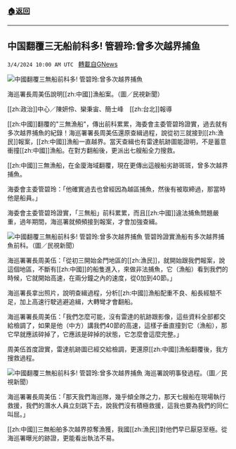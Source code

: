 ###  [:house:返回](README.md)
---


## 中国翻覆三无船前科多! 管碧玲:曾多次越界捕鱼
`3/4/2024 10:00 AM UTC ` [轉載自GNews](https://gnews.org/articles/2363385)

![中國翻覆三無船前科多! 管碧玲:曾多次越界捕魚](https://cdn.ftvnews.com.tw/manasystem/FileData/News/773717d6-6936-46d3-ae2e-9058c45247d7.jpg "中國翻覆三無船前科多! 管碧玲:曾多次越界捕魚")

海巡署長周美伍說明[[zh:中國]]漁船案。（圖／民視新聞）

[[zh:政治]]中心／陳妍伶、欒秉宙、簡士峰　[[zh:台北]]報導

[[zh:中國]]翻覆的&quot;三無漁船&quot;，傳出前科累累，海委會主委管碧玲證實，過去就有多次越界捕魚的紀錄！海巡署署長周美伍還原查緝過程，說從初三就接到[[zh:漁民]]報案，[[zh:中國]]漁船一直越界。當天查緝也有雷達航跡圖能證明，不是蓄意衝撞[[zh:中國]]漁船。在對方翻船後，更派出七艘船全力搜救。

[[zh:中國]]三無漁船，在金廈海域翻覆，現在更傳出這艘船劣跡斑斑，曾多次越界捕魚。

海委會主委管碧玲：「他確實過去也曾經因為越區捕魚，然後有被取締過，那當時他是船員。」

海委會主委管碧玲證實，「三無船」前科累累，而且[[zh:中國]]違法捕魚問題嚴重，過年期間，海巡署就頻頻接到報案，才會加強查緝。

![中國翻覆三無船前科多! 管碧玲:曾多次越界捕魚](https://cdn.ftvnews.com.tw/summernotefiles/News/fb2d41f9-53a5-4823-9b20-5c7988bfff95.jpg "中國翻覆三無船前科多! 管碧玲:曾多次越界捕魚") 管碧玲證實漁船有多次越界捕魚前科。（圖／民視新聞）

海巡署署長周美伍：「從初三開始金門地區的[[zh:漁民]]，就開始跟我們報案，說這個地區，不斷有[[zh:中國]]的船隻進入，來做非法捕魚，它（漁船）看到我們的時候，它就開始高速，在兩分鐘之內的速度，從0加到40節。」

海巡署長拿出照片，說明查緝過程，分析[[zh:中國]]漁船配重不良、船長經驗不足，加上高速行駛逃避追緝，大轉彎才會翻船。

海巡署署長周美伍：「我們怎麼可能，沒有雷達的航跡跟影像，這些資料全部都交給檢調了，如果是他（中方）講我們40節的高速，這樣子垂直撞到它（漁船），那它早就應該碎掉了，它應該是碎掉的狀態，它怎麼會這麼完整。」

周美伍首度證實，雷達航跡圖已經交給檢調，更還原[[zh:中國]]漁船翻覆後，我方搜救過程。

![中國翻覆三無船前科多! 管碧玲:曾多次越界捕魚](https://cdn.ftvnews.com.tw/summernotefiles/News/879b774e-3c67-49ea-b8b2-10099c2828cc.jpg "中國翻覆三無船前科多! 管碧玲:曾多次越界捕魚") 海巡署說明事發過程。（圖／民視新聞）

海巡署署長周美伍：「那天我們海巡隊，幾乎傾全隊之力，那天七艘船在現場執行救援，我們的潛水人員立刻跳下去，說我們沒有積極救援，這我也要為我們的同仁叫屈。」

[[zh:中國]]三無船舶多次越界掠奪漁獲，我國[[zh:漁民]]對他們早已厭惡至極。從海巡署曝光的跡證，更能看出執法不易。

